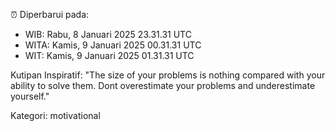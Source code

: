 ⏰ Diperbarui pada:
- WIB: Rabu, 8 Januari 2025 23.31.31 UTC
- WITA: Kamis, 9 Januari 2025 00.31.31 UTC
- WIT: Kamis, 9 Januari 2025 01.31.31 UTC

Kutipan Inspiratif:
"The size of your problems is nothing compared with your ability to solve them. Dont overestimate your problems and underestimate yourself."


Kategori: motivational

